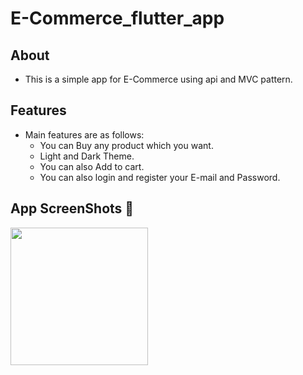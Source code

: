 # E-Commerce_flutter_app


## About

   - This is a simple app for E-Commerce using api and MVC pattern.

## Features

- Main features are as follows:
    - You can Buy any product which you want.
    - Light and Dark Theme.
    - You can also Add to cart.
    - You can also login and register your E-mail and Password. 

## App ScreenShots 📱

<img align="left" src="https://github.com/pratikNavapara009/E---Commerce_Flutter_App/assets/121868551/12d2ea56-5334-4261-9ddd-17acaa130c58" width="220px">
<!-- ![WhatsApp Image 2023-05-10 at 12 04 06 PM (1)](https://github.com/pratikNavapara009/E---Commerce_Flutter_App/assets/121868551/ee573ab0-8dec-4c9c-8d87-43c238ab89b6)
![WhatsApp Image 2023-05-10 at 12 04 07 PM](https://github.com/pratikNavapara009/E---Commerce_Flutter_App/assets/121868551/f54be44d-1eff-49b2-b191-e28dd49facfd)
![WhatsApp Image 2023-05-10 at 12 04 04 PM](https://github.com/pratikNavapara009/E---Commerce_Flutter_App/assets/121868551/74a9baf7-5b31-4a5f-8b48-f014522a87c9)
![WhatsApp Image 2023-05-10 at 12 04 08 PM](https://github.com/pratikNavapara009/E---Commerce_Flutter_App/assets/121868551/152b590a-1efd-40f4-927f-4d75fd47bfc2)
![WhatsApp Image 2023-05-10 at 12 04 06 PM (2)](https://github.com/pratikNavapara009/E---Commerce_Flutter_App/assets/121868551/d14afc4b-44cb-446d-8994-cdf77e3a3685)
![WhatsApp Image 2023-05-10 at 12 04 05 PM](https://github.com/pratikNavapara009/E---Commerce_Flutter_App/assets/121868551/07100fe0-8d89-4afc-a641-a47dc6ec948c)
![WhatsApp Image 2023-05-10 at 12 04 03 PM](https://github.com/pratikNavapara009/E---Commerce_Flutter_App/assets/121868551/beb9d02f-9f28-444d-9175-ffcf4f6aba27)
![WhatsApp Image 2023-05-10 at 12 04 07 PM (1)](https://github.com/pratikNavapara009/E---Commerce_Flutter_App/assets/121868551/64d153d5-d002-46b9-a02d-d71ec68f2740)
![WhatsApp Image 2023-05-10 at 12 04 04 PM (1)](https://github.com/pratikNavapara009/E---Commerce_Flutter_App/assets/121868551/d5a06829-fae6-40fb-a8a9-a2c0dbf34c60) -->

